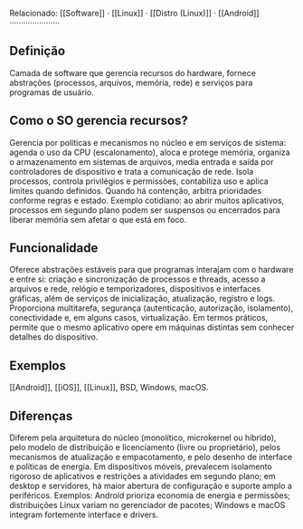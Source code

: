 

Relacionado: [[Software]] · [[Linux]] · [[Distro (Linux)]] · [[Android]] ······················

## Definição

Camada de software que gerencia recursos do hardware, fornece abstrações (processos, arquivos, memória, rede) e serviços para programas de usuário.

## Como o SO gerencia recursos?

Gerencia por políticas e mecanismos no núcleo e em serviços de sistema: agenda o uso da CPU (escalonamento), aloca e protege memória, organiza o armazenamento em sistemas de arquivos, media entrada e saída por controladores de dispositivo e trata a comunicação de rede. Isola processos, controla privilégios e permissões, contabiliza uso e aplica limites quando definidos. Quando há contenção, arbitra prioridades conforme regras e estado. Exemplo cotidiano: ao abrir muitos aplicativos, processos em segundo plano podem ser suspensos ou encerrados para liberar memória sem afetar o que está em foco.

## Funcionalidade

Oferece abstrações estáveis para que programas interajam com o hardware e entre si: criação e sincronização de processos e threads, acesso a arquivos e rede, relógio e temporizadores, dispositivos e interfaces gráficas, além de serviços de inicialização, atualização, registro e logs. Proporciona multitarefa, segurança (autenticação, autorização, isolamento), conectividade e, em alguns casos, virtualização. Em termos práticos, permite que o mesmo aplicativo opere em máquinas distintas sem conhecer detalhes do dispositivo.

## Exemplos

[[Android]], [[iOS]], [[Linux]], BSD, Windows, macOS.


## Diferenças

Diferem pela arquitetura do núcleo (monolítico, microkernel ou híbrido), pelo modelo de distribuição e licenciamento (livre ou proprietário), pelos mecanismos de atualização e empacotamento, e pelo desenho de interface e políticas de energia. Em dispositivos móveis, prevalecem isolamento rigoroso de aplicativos e restrições a atividades em segundo plano; em desktop e servidores, há maior abertura de configuração e suporte amplo a periféricos. Exemplos: Android prioriza economia de energia e permissões; distribuições Linux variam no gerenciador de pacotes; Windows e macOS integram fortemente interface e drivers.
